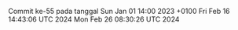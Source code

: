 Commit ke-55 pada tanggal Sun Jan 01 14:00 2023 +0100
Fri Feb 16 14:43:06 UTC 2024
Mon Feb 26 08:30:26 UTC 2024
